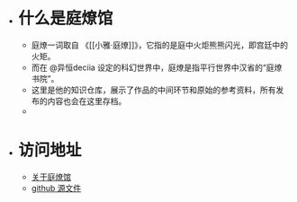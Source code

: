 - # 什么是庭燎馆
	- 庭燎一词取自 《[[小雅·庭燎]]》，它指的是庭中火炬熊熊闪光，即宫廷中的火矩。
	- 而在 @异恒deciia 设定的科幻世界中，庭燎是指平行世界中汉省的“庭燎书院”。
	- 这里是他的知识仓库，展示了作品的中间环节和原始的参考资料，所有发布的内容也会在这里存档。
	-
- # 访问地址
	- [关于庭燎馆](https://tingliao.easternote.com/)
	- [github 源文件](https://github.com/deciia/mylogseq/actions)